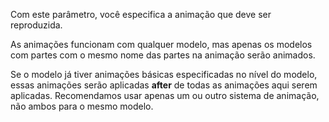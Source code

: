 Com este parâmetro, você especifica a animação que deve ser reproduzida.

As animações funcionam com qualquer modelo, mas apenas os modelos com partes com o mesmo nome
das partes na animação serão animados.

Se o modelo já tiver animações básicas especificadas no nível do modelo, essas animações serão aplicadas **after** de todas as animações aqui serem aplicadas.
Recomendamos usar apenas um ou outro sistema de animação, não ambos para o mesmo modelo.
